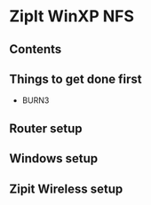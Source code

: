 # ZipIt WinXP NFS
## Contents
## Things to get done first
* BURN3
## Router setup
## Windows setup
## Zipit Wireless setup

